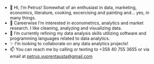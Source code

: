 - 👋 Hi, I’m Petrus! Somewhat of an enthusiast in data, marketing, economics, literature, cooking, excercising and painting and... yes, in many things.
- 👀 Careerwise I’m interested in econometrics, analytics and market research. I like cleaning, analyzing and visualizing data.
- 🌱 I’m currently refining my data analysis skills utilizing software and programming languages related to data analytics.
- ✨ I’m looking to collaborate on any data analytics projects!
- 📫 You can reach me by calling or texting to +358 40 755 3655 or via email at petrus.vuorentausta@gmail.com

<!---
PetrusVuorentausta/PetrusVuorentausta is a ✨ special ✨ repository because its `README.md` (this file) appears on your GitHub profile.
You can click the Preview link to take a look at your changes.
--->
